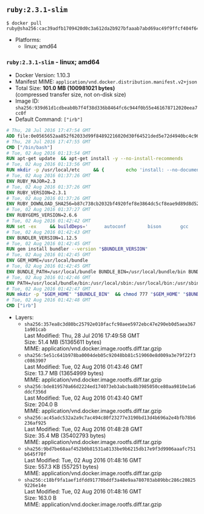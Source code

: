 ## `ruby:2.3.1-slim`

```console
$ docker pull ruby@sha256:cac39adfb1709420d0c3a612da2b927bfaaab7abd69ac49f9ffcf404f643eb87
```

-	Platforms:
	-	linux; amd64

### `ruby:2.3.1-slim` - linux; amd64

-	Docker Version: 1.10.3
-	Manifest MIME: `application/vnd.docker.distribution.manifest.v2+json`
-	Total Size: **101.0 MB (100981021 bytes)**  
	(compressed transfer size, not on-disk size)
-	Image ID: `sha256:939d61d1cdbeab0b7f4f38d336b8464fc6c944f0b55e461678712020eea7cc0f`
-	Default Command: `["irb"]`

```dockerfile
# Thu, 28 Jul 2016 17:47:54 GMT
ADD file:0e0565652aa852f62033d99f84892216020d30f64521ded5e72d4940bc4c9697 in /
# Thu, 28 Jul 2016 17:47:55 GMT
CMD ["/bin/bash"]
# Tue, 02 Aug 2016 01:13:54 GMT
RUN apt-get update 	&& apt-get install -y --no-install-recommends 		bzip2 		ca-certificates 		curl 		libffi-dev 		libgdbm3 		libssl-dev 		libyaml-dev 		procps 		zlib1g-dev 	&& rm -rf /var/lib/apt/lists/*
# Tue, 02 Aug 2016 01:13:56 GMT
RUN mkdir -p /usr/local/etc 	&& { 		echo 'install: --no-document'; 		echo 'update: --no-document'; 	} >> /usr/local/etc/gemrc
# Tue, 02 Aug 2016 01:37:26 GMT
ENV RUBY_MAJOR=2.3
# Tue, 02 Aug 2016 01:37:26 GMT
ENV RUBY_VERSION=2.3.1
# Tue, 02 Aug 2016 01:37:26 GMT
ENV RUBY_DOWNLOAD_SHA256=b87c738cb2032bf4920fef8e3864dc5cf8eae9d89d8d523ce0236945c5797dcd
# Tue, 02 Aug 2016 01:37:27 GMT
ENV RUBYGEMS_VERSION=2.6.6
# Tue, 02 Aug 2016 01:42:42 GMT
RUN set -ex 	&& buildDeps=' 		autoconf 		bison 		gcc 		libbz2-dev 		libgdbm-dev 		libglib2.0-dev 		libncurses-dev 		libreadline-dev 		libxml2-dev 		libxslt-dev 		make 		ruby 	' 	&& apt-get update 	&& apt-get install -y --no-install-recommends $buildDeps 	&& rm -rf /var/lib/apt/lists/* 	&& curl -fSL -o ruby.tar.gz "http://cache.ruby-lang.org/pub/ruby/$RUBY_MAJOR/ruby-$RUBY_VERSION.tar.gz" 	&& echo "$RUBY_DOWNLOAD_SHA256 *ruby.tar.gz" | sha256sum -c - 	&& mkdir -p /usr/src/ruby 	&& tar -xzf ruby.tar.gz -C /usr/src/ruby --strip-components=1 	&& rm ruby.tar.gz 	&& cd /usr/src/ruby 	&& { echo '#define ENABLE_PATH_CHECK 0'; echo; cat file.c; } > file.c.new && mv file.c.new file.c 	&& autoconf 	&& ./configure --disable-install-doc 	&& make -j"$(nproc)" 	&& make install 	&& apt-get purge -y --auto-remove $buildDeps 	&& gem update --system $RUBYGEMS_VERSION 	&& rm -r /usr/src/ruby
# Tue, 02 Aug 2016 01:42:43 GMT
ENV BUNDLER_VERSION=1.12.5
# Tue, 02 Aug 2016 01:42:45 GMT
RUN gem install bundler --version "$BUNDLER_VERSION"
# Tue, 02 Aug 2016 01:42:45 GMT
ENV GEM_HOME=/usr/local/bundle
# Tue, 02 Aug 2016 01:42:45 GMT
ENV BUNDLE_PATH=/usr/local/bundle BUNDLE_BIN=/usr/local/bundle/bin BUNDLE_SILENCE_ROOT_WARNING=1 BUNDLE_APP_CONFIG=/usr/local/bundle
# Tue, 02 Aug 2016 01:42:46 GMT
ENV PATH=/usr/local/bundle/bin:/usr/local/sbin:/usr/local/bin:/usr/sbin:/usr/bin:/sbin:/bin
# Tue, 02 Aug 2016 01:42:47 GMT
RUN mkdir -p "$GEM_HOME" "$BUNDLE_BIN" 	&& chmod 777 "$GEM_HOME" "$BUNDLE_BIN"
# Tue, 02 Aug 2016 01:42:48 GMT
CMD ["irb"]
```

-	Layers:
	-	`sha256:357ea8c3d80bc25792e010facfc98aee5972ebc47e290eb0d5aea3671a901cab`  
		Last Modified: Thu, 28 Jul 2016 17:49:58 GMT  
		Size: 51.4 MB (51365611 bytes)  
		MIME: application/vnd.docker.image.rootfs.diff.tar.gzip
	-	`sha256:5e51c641b978ba0004deb05c92048bb81c519060e8d009a3e79f22f3c0863907`  
		Last Modified: Tue, 02 Aug 2016 01:43:46 GMT  
		Size: 13.7 MB (13654999 bytes)  
		MIME: application/vnd.docker.image.rootfs.diff.tar.gzip
	-	`sha256:bde819570a66d2224ed174073eb3abcba8b3985050ce80aa9810e1a6ddcf356d`  
		Last Modified: Tue, 02 Aug 2016 01:43:40 GMT  
		Size: 204.0 B  
		MIME: application/vnd.docker.image.rootfs.diff.tar.gzip
	-	`sha256:ac45adc532a2a9c7ac494c80f23277e3190bd13d4b696a2e4bfb78b6236af925`  
		Last Modified: Tue, 02 Aug 2016 01:48:28 GMT  
		Size: 35.4 MB (35402793 bytes)  
		MIME: application/vnd.docker.image.rootfs.diff.tar.gzip
	-	`sha256:9bd7be68aaf452b0b81531a8133be9b6215db17e9f3d9906aaafc751b645f70f`  
		Last Modified: Tue, 02 Aug 2016 01:48:16 GMT  
		Size: 557.3 KB (557251 bytes)  
		MIME: application/vnd.docker.image.rootfs.diff.tar.gzip
	-	`sha256:c18bf9fa1aef1dfdd91770bddf3a48e9aa780703ab89bbc286c208259226e14e`  
		Last Modified: Tue, 02 Aug 2016 01:48:16 GMT  
		Size: 163.0 B  
		MIME: application/vnd.docker.image.rootfs.diff.tar.gzip
